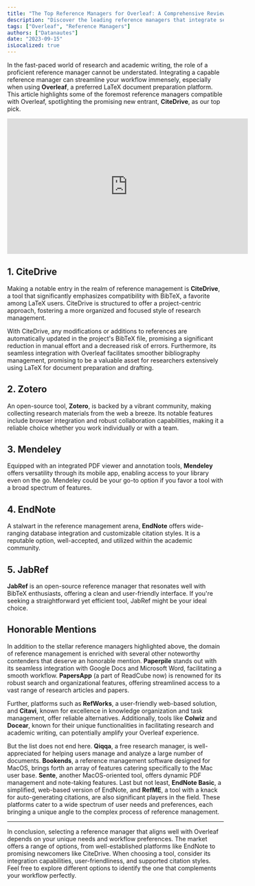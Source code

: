 ```yaml
---
title: "The Top Reference Managers for Overleaf: A Comprehensive Review"
description: "Discover the leading reference managers that integrate seamlessly with Overleaf. From the promising newcomer CiteDrive to established names like Zotero and Mendeley, this review guides you in choosing the right tool for your research workflow."
tags: ["Overleaf", "Reference Managers"]
authors: ["Datanautes"]
date: "2023-09-15"
isLocalized: true
---
```


In the fast-paced world of research and academic writing, the role of a proficient reference manager cannot be understated. Integrating a capable reference manager can streamline your workflow immensely, especially when using **Overleaf**, a preferred LaTeX document preparation platform. This article highlights some of the foremost reference managers compatible with Overleaf, spotlighting the promising new entrant, **CiteDrive**, as our top pick.

<iframe width="560" height="315" src="https://www.youtube.com/embed/bHD94qM0vyg?si=ITtTSe6fiN7SIvap" title="YouTube video player" frameborder="0" allow="accelerometer; autoplay; clipboard-write; encrypted-media; gyroscope; picture-in-picture; web-share" allowfullscreen></iframe>

## 1. CiteDrive

Making a notable entry in the realm of reference management is **CiteDrive**, a tool that significantly emphasizes compatibility with BibTeX, a favorite among LaTeX users. CiteDrive is structured to offer a project-centric approach, fostering a more organized and focused style of research management.

With CiteDrive, any modifications or additions to references are automatically updated in the project's BibTeX file, promising a significant reduction in manual effort and a decreased risk of errors. Furthermore, its seamless integration with Overleaf facilitates smoother bibliography management, promising to be a valuable asset for researchers extensively using LaTeX for document preparation and drafting.

## 2. Zotero

An open-source tool, **Zotero**, is backed by a vibrant community, making collecting research materials from the web a breeze. Its notable features include browser integration and robust collaboration capabilities, making it a reliable choice whether you work individually or with a team.

## 3. Mendeley

Equipped with an integrated PDF viewer and annotation tools, **Mendeley** offers versatility through its mobile app, enabling access to your library even on the go. Mendeley could be your go-to option if you favor a tool with a broad spectrum of features.

## 4. EndNote

A stalwart in the reference management arena, **EndNote** offers wide-ranging database integration and customizable citation styles. It is a reputable option, well-accepted, and utilized within the academic community.

## 5. JabRef

**JabRef** is an open-source reference manager that resonates well with BibTeX enthusiasts, offering a clean and user-friendly interface. If you're seeking a straightforward yet efficient tool, JabRef might be your ideal choice.

## Honorable Mentions

In addition to the stellar reference managers highlighted above, the domain of reference management is enriched with several other noteworthy contenders that deserve an honorable mention. **Paperpile** stands out with its seamless integration with Google Docs and Microsoft Word, facilitating a smooth workflow. **PapersApp** (a part of ReadCube now) is renowned for its robust search and organizational features, offering streamlined access to a vast range of research articles and papers.

Further, platforms such as **RefWorks**, a user-friendly web-based solution, and **Citavi**, known for excellence in knowledge organization and task management, offer reliable alternatives. Additionally, tools like **Colwiz** and **Docear**, known for their unique functionalities in facilitating research and academic writing, can potentially amplify your Overleaf experience.

But the list does not end here. **Qiqqa**, a free research manager, is well-appreciated for helping users manage and analyze a large number of documents. **Bookends**, a reference management software designed for MacOS, brings forth an array of features catering specifically to the Mac user base. **Sente**, another MacOS-oriented tool, offers dynamic PDF management and note-taking features. Last but not least, **EndNote Basic**, a simplified, web-based version of EndNote, and **RefME**, a tool with a knack for auto-generating citations, are also significant players in the field. These platforms cater to a wide spectrum of user needs and preferences, each bringing a unique angle to the complex process of reference management.

---

In conclusion, selecting a reference manager that aligns well with Overleaf depends on your unique needs and workflow preferences. The market offers a range of options, from well-established platforms like EndNote to promising newcomers like CiteDrive. When choosing a tool, consider its integration capabilities, user-friendliness, and supported citation styles. Feel free to explore different options to identify the one that complements your workflow perfectly.